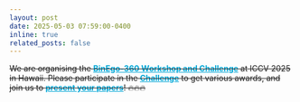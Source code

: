 ```yaml
---
layout: post
date: 2025-05-03 07:59:00-0400
inline: true
related_posts: false
---
```


<!-- We are organising the [BinEgo-360 Workshop and Challenge](https://x360dataset.github.io/BinEgo-360/) at ICCV 2025 in Hawaii.
Please participate in the [Challenge](https://x360dataset.github.io/BinEgo-360/#challenge) to get various awards, and join us to [present your papers](https://docs.google.com/forms/d/e/1FAIpQLSdn7KkKTgor_0Q0zb4BGnx20emAilCEgp4USDemS6mnWRUxPA/viewform)! -->

<!-- 🔥🔥🔥We are organising the <a href="https://x360dataset.github.io/BinEgo-360/" style="color:#00A6D6;">BinEgo-360 Workshop and Challenge</a> (deadline on 20th August) at ICCV 2025 in Hawaii.
Please participate in the <a href="https://x360dataset.github.io/BinEgo-360/#challenge" style="color:#00A6D6;">Challenge</a> to get various awards, and join us to <a href="https://docs.google.com/forms/d/e/1FAIpQLSdn7KkKTgor_0Q0zb4BGnx20emAilCEgp4USDemS6mnWRUxPA/viewform" style="color:#00A6D6;">present your papers</a>! -->

<s>
<div>
  We are organising the 
  <a href="https://x360dataset.github.io/BinEgo-360/" style="color:#00A6D6; font-weight: bold;">BinEgo-360 Workshop and Challenge</a> at ICCV 2025 in Hawaii. Please participate in the 
  <a href="https://x360dataset.github.io/BinEgo-360/#challenge" style="color:#00A6D6; font-weight: bold;">Challenge</a> 
  to get various awards, and join us to 
  <a href="https://docs.google.com/forms/d/e/1FAIpQLSdn7KkKTgor_0Q0zb4BGnx20emAilCEgp4USDemS6mnWRUxPA/viewform" style="color:#00A6D6; font-weight: bold;">present your papers</a>! 🔥🔥🔥
</div>
</s>

